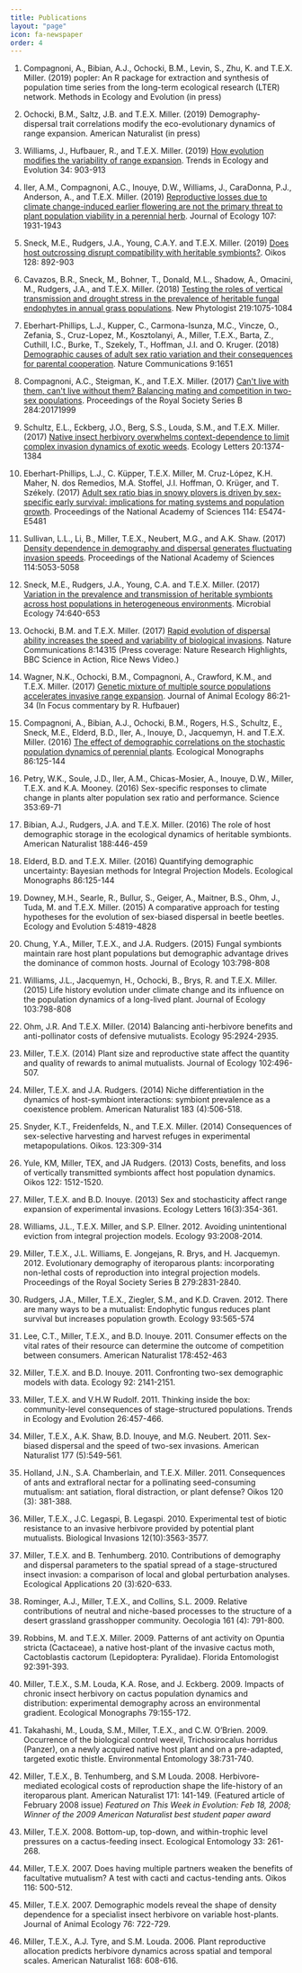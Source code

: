 ```yaml
---
title: Publications
layout: "page"
icon: fa-newspaper
order: 4
---
```


1. Compagnoni, A., Bibian, A.J., Ochocki, B.M., Levin, S., Zhu, K. and T.E.X. Miller. (2019) popler: An R package for extraction and synthesis of population time series from the long-term ecological research (LTER) network. Methods in Ecology and Evolution (in press)

1. Ochocki, B.M., Saltz, J.B. and T.E.X. Miller. (2019) Demography-dispersal trait correlations modify the eco-evolutionary dynamics of range expansion. American Naturalist (in press)

1. Williams, J., Hufbauer, R., and T.E.X. Miller. (2019) [How evolution modifies the variability of range expansion](/texmiller_publications/Williams_TREE_preprint.pdf). Trends in Ecology and Evolution 34: 903-913

1. Iler, A.M., Compagnoni, A.C., Inouye, D.W., Williams, J., CaraDonna, P.J., Anderson, A., and T.E.X. Miller. (2019) [Reproductive losses due to climate change-induced earlier flowering are not the primary threat to plant population viability in a perennial herb](/texmiller_publications/Iler_et_al._2019_JEcol.pdf). Journal of Ecology 107: 1931-1943

1. Sneck, M.E., Rudgers, J.A., Young, C.A.Y. and T.E.X. Miller. (2019) [Does host outcrossing disrupt compatibility with heritable symbionts?](/texmiller_publications/Sneck_et_al._2019_Oikos.pdf). Oikos 128: 892-903

1. Cavazos, B.R., Sneck, M., Bohner, T., Donald, M.L., Shadow, A., Omacini, M., Rudgers, J.A., and T.E.X. Miller. (2018) [Testing the roles of vertical transmission and drought stress in the prevalence of heritable fungal endophytes in annual grass populations](/texmiller_publications/Cavazos_et_al-2018-New_Phytologist.pdf). New Phytologist 219:1075-1084

1. Eberhart-Phillips, L.J., Kupper, C., Carmona-Isunza, M.C., Vincze, O., Zefania, S., Cruz-Lopez, M., Kosztolanyi, A., Miller, T.E.X., Barta, Z., Cuthill, I.C., Burke, T., Szekely, T., Hoffman, J.I. and O. Kruger. (2018) [Demographic causes of adult sex ratio variation and their consequences for parental cooperation](http://www.owlnet.rice.edu/~tm9/pdf/Eberhart-Phillips%20et%20al%202018%20NatComm.pdf). Nature Communications 9:1651

1. Compagnoni, A.C., Steigman, K., and T.E.X. Miller. (2017) [Can't live with them, can't live without them? Balancing mating and competition in two-sex populations](http://www.owlnet.rice.edu/~tm9/pdf/Compagnoni_2017_PRSB.pdf). Proceedings of the Royal Society Series B 284:20171999

1. Schultz, E.L., Eckberg, J.O., Berg, S.S., Louda, S.M., and T.E.X. Miller. (2017) [Native insect herbivory overwhelms context-dependence to limit complex invasion dynamics of exotic weeds](http://www.owlnet.rice.edu/~tm9/pdf/Schultz_et_al-2017-Ecology_Letters.pdf). Ecology Letters 20:1374-1384

1. Eberhart-Phillips, L.J., C. Küpper, T.E.X. Miller, M. Cruz-López, K.H. Maher, N. dos Remedios, M.A. Stoffel, J.I. Hoffman, O. Krüger, and T. Székely. (2017) [Adult sex ratio bias in snowy plovers is driven by sex-specific early survival: implications for mating systems and population growth](http://www.owlnet.rice.edu/~tm9/pdf/PNAS-2017-Eberhart-Phillips.pdf). Proceedings of the National Academy of Sciences 114: E5474-E5481

1. Sullivan, L.L., Li, B., Miller, T.E.X., Neubert, M.G., and A.K. Shaw. (2017) [Density dependence in demography and dispersal generates fluctuating invasion speeds](http://www.owlnet.rice.edu/~tm9/pdf/PNAS-2017-Sullivan.pdf). Proceedings of the National Academy of Sciences 114:5053-5058

1. Sneck, M.E., Rudgers, J.A., Young, C.A. and T.E.X. Miller. (2017) [Variation in the prevalence and transmission of heritable symbionts across host populations in heterogeneous environments](http://www.owlnet.rice.edu/~tm9/pdf/Sneck%20et%20al.%202017%20Microbial%20Ecology.pdf). Microbial Ecology 74:640-653

1. Ochocki, B.M. and T.E.X. Miller. (2017) [Rapid evolution of dispersal ability increases the speed and variability of biological invasions](http://www.owlnet.rice.edu/~tm9/pdf/Ochocki&Miller_2017_NatComm.pdf). Nature Communications 8:14315 (Press coverage: Nature Research Highlights, BBC Science in Action, Rice News Video.)

1. Wagner, N.K., Ochocki, B.M., Compagnoni, A., Crawford, K.M., and T.E.X. Miller. (2017) [Genetic mixture of multiple source populations accelerates invasive range expansion](http://www.owlnet.rice.edu/~tm9/pdf/Wagner_et_al-2017-Journal_of_Animal_Ecology.pdf). Journal of Animal Ecology 86:21-34 (In Focus commentary by R. Hufbauer)

1. Compagnoni, A., Bibian, A.J., Ochocki, B.M., Rogers, H.S., Schultz, E., Sneck, M.E., Elderd, B.D., Iler, A., Inouye, D., Jacquemyn, H. and T.E.X. Miller. (2016) [The effect of demographic correlations on the stochastic population dynamics of perennial plants](http://www.owlnet.rice.edu/~tm9/pdf/Compagnoni_et_al-2016-Ecological_Monographs.pdf). Ecological Monographs 86:125-144

1. Petry, W.K., Soule, J.D., Iler, A.M., Chicas-Mosier, A., Inouye, D.W., Miller, T.E.X. and K.A. Mooney. (2016) Sex-specific responses to climate change in plants alter population sex ratio and performance. Science 353:69-71

1. Bibian, A.J., Rudgers, J.A. and T.E.X. Miller. (2016) The role of host demographic storage in the ecological dynamics of heritable symbionts. American Naturalist 188:446-459

1. Elderd, B.D. and T.E.X. Miller. (2016) Quantifying demographic uncertainty: Bayesian methods for Integral Projection Models. Ecological Monographs 86:125-144

1. Downey, M.H., Searle, R., Bullur, S., Geiger, A., Maitner, B.S., Ohm, J., Tuda, M. and T.E.X. Miller. (2015) A comparative approach for testing hypotheses for the evolution of sex-biased dispersal in beetle beetles. Ecology and Evolution 5:4819-4828

1. Chung, Y.A., Miller, T.E.X., and J.A. Rudgers. (2015) Fungal symbionts maintain rare host plant populations but demographic advantage drives the dominance of common hosts. Journal of Ecology 103:798-808

1. Williams, J.L., Jacquemyn, H., Ochocki, B., Brys, R. and T.E.X. Miller. (2015) Life history evolution under climate change and its influence on the population dynamics of a long-lived plant. Journal of Ecology 103:798-808

1. Ohm, J.R. And T.E.X. Miller. (2014) Balancing anti-herbivore benefits and anti-pollinator costs of defensive mutualists. Ecology 95:2924-2935.

1. Miller, T.E.X. (2014) Plant size and reproductive state affect the quantity and quality of rewards to animal mutualists. Journal of Ecology 102:496-507.

1. Miller, T.E.X. and J.A. Rudgers. (2014) Niche differentiation in the dynamics of host-symbiont interactions: symbiont prevalence as a coexistence problem. American Naturalist 183 (4):506-518.

1. Snyder, K.T., Freidenfelds, N., and T.E.X. Miller. (2014) Consequences of sex-selective harvesting and harvest refuges in experimental metapopulations. Oikos. 123:309-314

1. Yule, KM, Miller, TEX, and JA Rudgers. (2013) Costs, benefits, and loss of vertically transmitted symbionts affect host population dynamics. Oikos 122: 1512-1520.

1. Miller, T.E.X. and B.D. Inouye. (2013) Sex and stochasticity affect range expansion of experimental invasions. Ecology Letters 16(3):354-361.

1. Williams, J.L., T.E.X. Miller, and S.P. Ellner. 2012. Avoiding unintentional eviction from integral projection models. Ecology 93:2008-2014.

1. Miller, T.E.X., J.L. Williams, E. Jongejans, R. Brys, and H. Jacquemyn. 2012. Evolutionary demography of iteroparous plants: incorporating non-lethal costs of reproduction into integral projection models. Proceedings of the Royal Society Series B 279:2831-2840.

1. Rudgers, J.A., Miller, T.E.X., Ziegler, S.M., and K.D. Craven. 2012. There are many ways to be a mutualist: Endophytic fungus reduces plant survival but increases population growth. Ecology 93:565-574

1. Lee, C.T., Miller, T.E.X., and B.D. Inouye. 2011. Consumer effects on the vital rates of their resource can determine the outcome of competition between consumers. American Naturalist 178:452-463

1. Miller, T.E.X. and B.D. Inouye. 2011. Confronting two-sex demographic models with data. Ecology 92: 2141-2151.

1. Miller, T.E.X. and V.H.W Rudolf. 2011. Thinking inside the box: community-level consequences of stage-structured populations. Trends in Ecology and Evolution 26:457-466.

1. Miller, T.E.X., A.K. Shaw, B.D. Inouye, and M.G. Neubert. 2011. Sex-biased dispersal and the speed of two-sex invasions. American Naturalist 177 (5):549-561.

1. Holland, J.N., S.A. Chamberlain, and T.E.X. Miller. 2011. Consequences of ants and extrafloral nectar for a pollinating seed-consuming mutualism: ant satiation, floral distraction, or plant defense? Oikos 120 (3): 381-388.

1. Miller, T.E.X., J.C. Legaspi, B. Legaspi. 2010. Experimental test of biotic resistance to an invasive herbivore provided by potential plant mutualists. Biological Invasions 12(10):3563-3577.

1. Miller, T.E.X. and B. Tenhumberg. 2010. Contributions of demography and dispersal parameters to the spatial spread of a stage-structured insect invasion: a comparison of local and global perturbation analyses. Ecological Applications 20 (3):620-633.

1. Rominger, A.J., Miller, T.E.X., and Collins, S.L. 2009. Relative contributions of neutral and niche-based processes to the structure of a desert grassland grasshopper community. Oecologia 161 (4): 791-800.

1. Robbins, M. and T.E.X. Miller. 2009. Patterns of ant activity on Opuntia stricta (Cactaceae), a native host-plant of the invasive cactus moth, Cactoblastis cactorum (Lepidoptera: Pyralidae). Florida Entomologist  92:391-393.

1. Miller, T.E.X., S.M. Louda, K.A. Rose, and J. Eckberg. 2009. Impacts of chronic insect herbivory on cactus population dynamics and distribution: experimental demography across an environmental gradient. Ecological Monographs 79:155-172.

1. Takahashi, M., Louda, S.M., Miller, T.E.X., and C.W. O’Brien. 2009. Occurrence of the biological control weevil, Trichosirocalus horridus (Panzer), on a newly acquired native host plant and on a pre-adapted, targeted exotic thistle. Environmental Entomology 38:731-740.

1. Miller, T.E.X., B. Tenhumberg, and S.M Louda. 2008. Herbivore-mediated ecological costs of reproduction shape the life-history of an iteroparous plant. American Naturalist 171: 141-149. (Featured article of February 2008 issue)
*Featured on This Week in Evolution: Feb 18, 2008; Winner of the 2009 American Naturalist best student paper award*

1. Miller, T.E.X. 2008. Bottom-up, top-down, and within-trophic level pressures on a cactus-feeding insect. Ecological Entomology 33: 261-268.

1. Miller, T.E.X. 2007. Does having multiple partners weaken the benefits of facultative mutualism? A test with cacti and cactus-tending ants. Oikos 116: 500-512.

1. Miller, T.E.X. 2007. Demographic models reveal the shape of density dependence for a specialist insect herbivore on variable host-plants. Journal of Animal Ecology 76: 722-729.

1. Miller, T.E.X., A.J. Tyre, and S.M. Louda. 2006. Plant reproductive allocation predicts herbivore dynamics across spatial and temporal scales. American Naturalist 168: 608-616.
